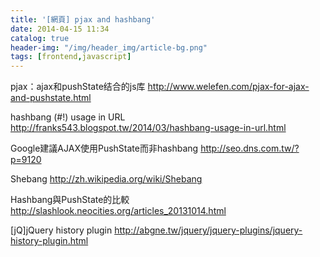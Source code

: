 ```yaml
---
title: '[網頁] pjax and hashbang'
date: 2014-04-15 11:34
catalog: true
header-img: "/img/header_img/article-bg.png"
tags: [frontend,javascript]
---
```

pjax：ajax和pushState结合的js库
http://www.welefen.com/pjax-for-ajax-and-pushstate.html

hashbang (#!) usage in URL
http://franks543.blogspot.tw/2014/03/hashbang-usage-in-url.html

Google建議AJAX使用PushState而非hashbang
http://seo.dns.com.tw/?p=9120

Shebang
http://zh.wikipedia.org/wiki/Shebang

Hashbang與PushState的比較
http://slashlook.neocities.org/articles_20131014.html

[jQ]jQuery history plugin
http://abgne.tw/jquery/jquery-plugins/jquery-history-plugin.html